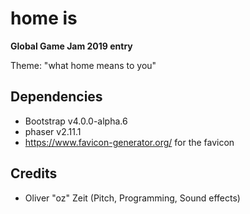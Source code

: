 # home is

**Global Game Jam 2019 entry**

Theme: "what home means to you"

## Dependencies

* Bootstrap v4.0.0-alpha.6
* phaser v2.11.1
* https://www.favicon-generator.org/ for the favicon

## Credits

* Oliver "oz" Zeit (Pitch, Programming, Sound effects)

